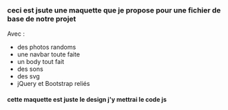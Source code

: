 ### ceci est jsute une maquette que je propose pour une fichier de base de notre projet 

Avec : 
* des photos randoms
* une navbar toute faite
* un body tout fait
* des sons
* des svg
* jQuery et Bootstrap reliés

#### cette maquette est juste le design j'y mettrai le code js 
